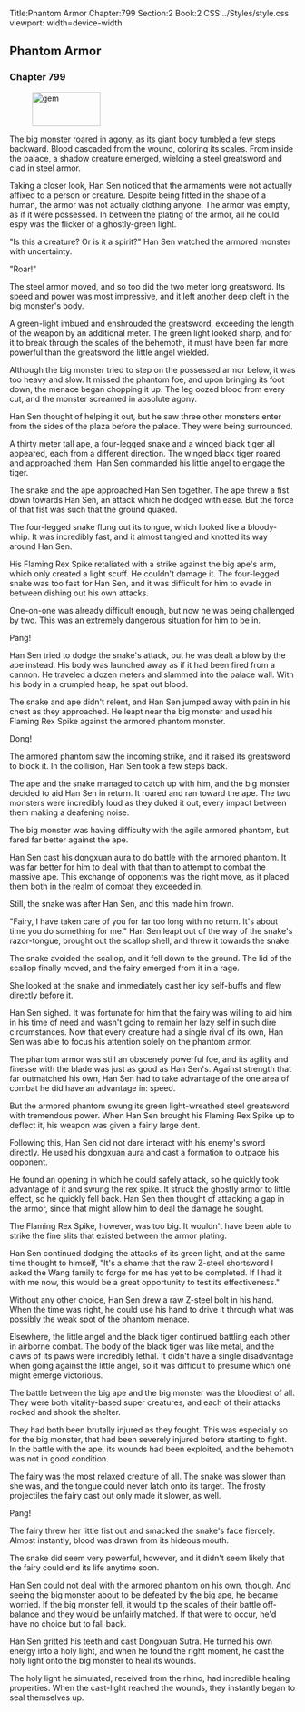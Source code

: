 Title:Phantom Armor 
Chapter:799 
Section:2 
Book:2 
CSS:../Styles/style.css 
viewport: width=device-width
  
## Phantom Armor
### Chapter 799
  
<figure>
	<img src="../Images/gem.gif" alt="gem" id="gem" width="120" height="60" />
</figure>
  

  
The big monster roared in agony, as its giant body tumbled a few steps backward. Blood cascaded from the wound, coloring its scales. From inside the palace, a shadow creature emerged, wielding a steel greatsword and clad in steel armor.

Taking a closer look, Han Sen noticed that the armaments were not actually affixed to a person or creature. Despite being fitted in the shape of a human, the armor was not actually clothing anyone. The armor was empty, as if it were possessed. In between the plating of the armor, all he could espy was the flicker of a ghostly-green light.

"Is this a creature? Or is it a spirit?" Han Sen watched the armored monster with uncertainty.

"Roar!"

The steel armor moved, and so too did the two meter long greatsword. Its speed and power was most impressive, and it left another deep cleft in the big monster's body.

A green-light imbued and enshrouded the greatsword, exceeding the length of the weapon by an additional meter. The green light looked sharp, and for it to break through the scales of the behemoth, it must have been far more powerful than the greatsword the little angel wielded.

Although the big monster tried to step on the possessed armor below, it was too heavy and slow. It missed the phantom foe, and upon bringing its foot down, the menace began chopping it up. The leg oozed blood from every cut, and the monster screamed in absolute agony.

Han Sen thought of helping it out, but he saw three other monsters enter from the sides of the plaza before the palace. They were being surrounded.

A thirty meter tall ape, a four-legged snake and a winged black tiger all appeared, each from a different direction. The winged black tiger roared and approached them. Han Sen commanded his little angel to engage the tiger.

The snake and the ape approached Han Sen together. The ape threw a fist down towards Han Sen, an attack which he dodged with ease. But the force of that fist was such that the ground quaked.

The four-legged snake flung out its tongue, which looked like a bloody-whip. It was incredibly fast, and it almost tangled and knotted its way around Han Sen.

His Flaming Rex Spike retaliated with a strike against the big ape's arm, which only created a light scuff. He couldn't damage it. The four-legged snake was too fast for Han Sen, and it was difficult for him to evade in between dishing out his own attacks.

One-on-one was already difficult enough, but now he was being challenged by two. This was an extremely dangerous situation for him to be in.

Pang!

Han Sen tried to dodge the snake's attack, but he was dealt a blow by the ape instead. His body was launched away as if it had been fired from a cannon. He traveled a dozen meters and slammed into the palace wall. With his body in a crumpled heap, he spat out blood.

The snake and ape didn't relent, and Han Sen jumped away with pain in his chest as they approached. He leapt near the big monster and used his Flaming Rex Spike against the armored phantom monster.

Dong!

The armored phantom saw the incoming strike, and it raised its greatsword to block it. In the collision, Han Sen took a few steps back.

The ape and the snake managed to catch up with him, and the big monster decided to aid Han Sen in return. It roared and ran toward the ape. The two monsters were incredibly loud as they duked it out, every impact between them making a deafening noise.

The big monster was having difficulty with the agile armored phantom, but fared far better against the ape.

Han Sen cast his dongxuan aura to do battle with the armored phantom. It was far better for him to deal with that than to attempt to combat the massive ape. This exchange of opponents was the right move, as it placed them both in the realm of combat they exceeded in.

Still, the snake was after Han Sen, and this made him frown.

"Fairy, I have taken care of you for far too long with no return. It's about time you do something for me." Han Sen leapt out of the way of the snake's razor-tongue, brought out the scallop shell, and threw it towards the snake.

The snake avoided the scallop, and it fell down to the ground. The lid of the scallop finally moved, and the fairy emerged from it in a rage.

She looked at the snake and immediately cast her icy self-buffs and flew directly before it.

Han Sen sighed. It was fortunate for him that the fairy was willing to aid him in his time of need and wasn't going to remain her lazy self in such dire circumstances. Now that every creature had a single rival of its own, Han Sen was able to focus his attention solely on the phantom armor.

The phantom armor was still an obscenely powerful foe, and its agility and finesse with the blade was just as good as Han Sen's. Against strength that far outmatched his own, Han Sen had to take advantage of the one area of combat he did have an advantage in: speed.

But the armored phantom swung its green light-wreathed steel greatsword with tremendous power. When Han Sen brought his Flaming Rex Spike up to deflect it, his weapon was given a fairly large dent.

Following this, Han Sen did not dare interact with his enemy's sword directly. He used his dongxuan aura and cast a formation to outpace his opponent.

He found an opening in which he could safely attack, so he quickly took advantage of it and swung the rex spike. It struck the ghostly armor to little effect, so he quickly fell back. Han Sen then thought of attacking a gap in the armor, since that might allow him to deal the damage he sought.

The Flaming Rex Spike, however, was too big. It wouldn't have been able to strike the fine slits that existed between the armor plating.

Han Sen continued dodging the attacks of its green light, and at the same time thought to himself, "It's a shame that the raw Z-steel shortsword I asked the Wang family to forge for me has yet to be completed. If I had it with me now, this would be a great opportunity to test its effectiveness."

Without any other choice, Han Sen drew a raw Z-steel bolt in his hand. When the time was right, he could use his hand to drive it through what was possibly the weak spot of the phantom menace.

Elsewhere, the little angel and the black tiger continued battling each other in airborne combat. The body of the black tiger was like metal, and the claws of its paws were incredibly lethal. It didn't have a single disadvantage when going against the little angel, so it was difficult to presume which one might emerge victorious.

The battle between the big ape and the big monster was the bloodiest of all. They were both vitality-based super creatures, and each of their attacks rocked and shook the shelter.

They had both been brutally injured as they fought. This was especially so for the big monster, that had been severely injured before starting to fight. In the battle with the ape, its wounds had been exploited, and the behemoth was not in good condition.

The fairy was the most relaxed creature of all. The snake was slower than she was, and the tongue could never latch onto its target. The frosty projectiles the fairy cast out only made it slower, as well.

Pang!

The fairy threw her little fist out and smacked the snake's face fiercely. Almost instantly, blood was drawn from its hideous mouth.

The snake did seem very powerful, however, and it didn't seem likely that the fairy could end its life anytime soon.

Han Sen could not deal with the armored phantom on his own, though. And seeing the big monster about to be defeated by the big ape, he became worried. If the big monster fell, it would tip the scales of their battle off-balance and they would be unfairly matched. If that were to occur, he'd have no choice but to fall back.

Han Sen gritted his teeth and cast Dongxuan Sutra. He turned his own energy into a holy light, and when he found the right moment, he cast the holy light onto the big monster to heal its wounds.

The holy light he simulated, received from the rhino, had incredible healing properties. When the cast-light reached the wounds, they instantly began to seal themselves up.